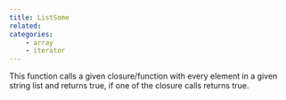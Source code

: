 ```yaml
---
title: ListSome
related:
categories:
    - array
    - iterator
---
```


This function calls a given closure/function with every element in a given string list and returns true, if one of the closure calls returns true.